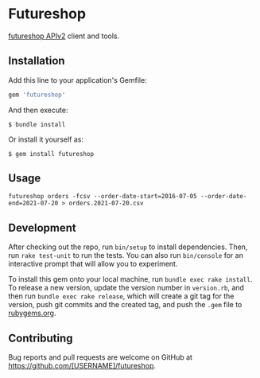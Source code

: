 # Futureshop

[futureshop APIv2](https://www.future-shop.jp/manual/api/api.html) client and tools.

## Installation

Add this line to your application's Gemfile:

```ruby
gem 'futureshop'
```

And then execute:

    $ bundle install

Or install it yourself as:

    $ gem install futureshop

## Usage

    futureshop orders -fcsv --order-date-start=2016-07-05 --order-date-end=2021-07-20 > orders.2021-07-20.csv

## Development

After checking out the repo, run `bin/setup` to install dependencies. Then, run `rake test-unit` to run the tests. You can also run `bin/console` for an interactive prompt that will allow you to experiment.

To install this gem onto your local machine, run `bundle exec rake install`. To release a new version, update the version number in `version.rb`, and then run `bundle exec rake release`, which will create a git tag for the version, push git commits and the created tag, and push the `.gem` file to [rubygems.org](https://rubygems.org).

## Contributing

Bug reports and pull requests are welcome on GitHub at https://github.com/[USERNAME]/futureshop.
